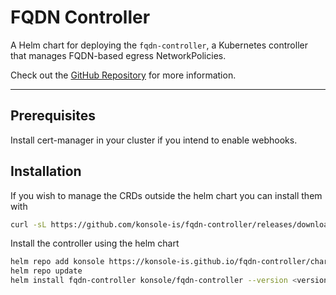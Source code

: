 # FQDN Controller

A Helm chart for deploying the `fqdn-controller`, a Kubernetes controller that manages FQDN-based egress 
NetworkPolicies.

Check out the [GitHub Repository](https://github.com/konsole-is/fqdn-controller) for more information.

---

## Prerequisites

Install cert-manager in your cluster if you intend to enable webhooks.
   
## Installation

If you wish to manage the CRDs outside the helm chart you can install them with

```bash
curl -sL https://github.com/konsole-is/fqdn-controller/releases/download/<version>/crds.yaml | kubectl apply -f -
```

Install the controller using the helm chart

```bash
helm repo add konsole https://konsole-is.github.io/fqdn-controller/charts
helm repo update
helm install fqdn-controller konsole/fqdn-controller --version <version>
```
